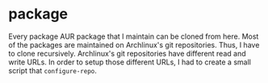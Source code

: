 package
=======
Every package AUR package that I maintain can be cloned from here. Most of the packages are maintained on Archlinux's git repositories. Thus, I have to clone recursively. Archlinux's git repositories have different read and write URLs. In order to setup those different URLs, I had to create a small script that `configure-repo`.

